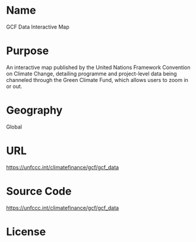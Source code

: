 # Name

GCF Data Interactive Map

# Purpose

An interactive map published by the United Nations Framework Convention on Climate Change, detailing programme and project-level data being channeled through the Green Climate Fund, which allows users to zoom in or out.


# Geography

Global

# URL

https://unfccc.int/climatefinance/gcf/gcf_data

# Source Code

https://unfccc.int/climatefinance/gcf/gcf_data

# License
